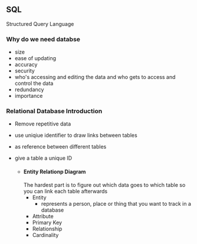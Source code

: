 ## SQL

Structured Query Language

### Why do we need databse

- size
- ease of updating
- accuracy
- security
- who's accessing and editing the data and who gets to access and control the data
- redundancy
- importance

### Relational Database Introduction

- Remove repetitive data
- use uniqiue identifier to draw links between tables
- as reference between different tables
- give a table a unique ID

  - #### Entity Relationp Diagram
    The hardest part is to figure out which data goes to which table so you can link each table afterwards
    - Entity
      - represents a person, place or thing that you want to track in a database
    - Attribute
    - Primary Key
    - Relationship
    - Cardinality

